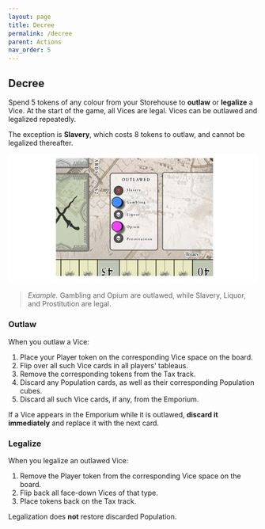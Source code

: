 ```yaml
---
layout: page
title: Decree
permalink: /decree
parent: Actions
nav_order: 5
---
```

## Decree

Spend 5 tokens of any colour from your Storehouse to **outlaw** or **legalize** a Vice. At the start of the game, all Vices are legal. Vices can be outlawed and legalized repeatedly.

The exception is **Slavery**, which costs 8 tokens to outlaw, and cannot be legalized thereafter.

![Vice spaces](/img/vice_space.jpg)

> *Example.* Gambling and Opium are outlawed, while Slavery, Liquor, and Prostitution are legal.

### Outlaw
When you outlaw a Vice:
1. Place your Player token on the corresponding Vice space on the board.
2. Flip over all such Vice cards in all players' tableaus.
3. Remove the corresponding tokens from the Tax track.
4. Discard any Population cards, as well as their corresponding Population cubes.
5. Discard all such Vice cards, if any, from the Emporium.

If a Vice appears in the Emporium while it is outlawed, **discard it immediately** and replace it with the next card.

### Legalize
When you legalize an outlawed Vice:
1. Remove the Player token from the corresponding Vice space on the board.
2. Flip back all face-down Vices of that type.
3. Place tokens back on the Tax track.

Legalization does **not** restore discarded Population.